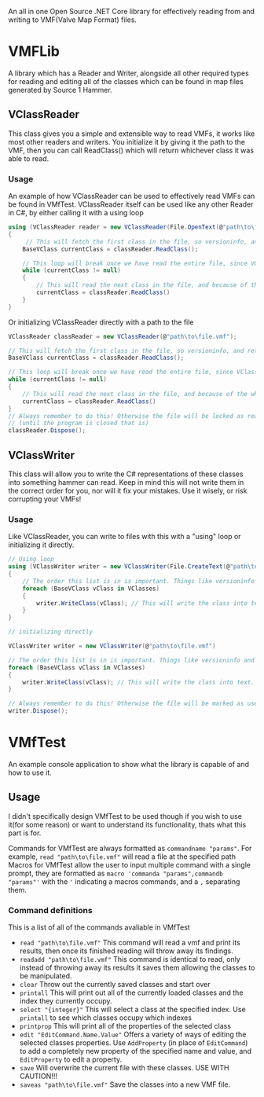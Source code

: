 An all in one Open Source .NET Core library for effectively reading from and writing to VMF(Valve Map Format) files.

# VMFLib
A library which has a Reader and Writer, alongside all other required types for reading and editing all of the classes which can be found in map files generated by Source 1 Hammer. 

## VClassReader
This class gives you a simple and extensible way to read VMFs, it works like most other readers and writers. You initialize it by giving it the path to the VMF, then you can call ReadClass() which will return whichever class it was able to read. 

### Usage
An example of how VClassReader can be used to effectively read VMFs can be found in VMfTest. VClassReader itself can be used like any other Reader in C#, by either calling it with a using loop
```cs
using (VClassReader reader = new VClassReader(File.OpenText(@"path\to\file.vmf")))
{
     // This will fetch the first class in the file, so versioninfo, and return it to us with all its properties.
    BaseVClass currentClass = classReader.ReadClass();

    // This loop will break once we have read the entire file, since VClassReader returns null when it cannot find a class
    while (currentClass != null)
    {
        // This will read the next class in the file, and because of the while loop continue reading until there are no classes left
        currentClass = classReader.ReadClass()
    }
}
```
Or initializing VClassReader directly with a path to the file
```cs
VClassReader classReader = new VClassReader(@"path\to\file.vmf");

// This will fetch the first class in the file, so versioninfo, and return it to us with all its properties.
BaseVClass currentClass = classReader.ReadClass();

// This loop will break once we have read the entire file, since VClassReader returns null when it cannot find a class
while (currentClass != null)
{
    // This will read the next class in the file, and because of the while loop continue reading until there are no classes left
    currentClass = classReader.ReadClass()
}
// Always remember to do this! Otherwise the file will be locked as read-only
// (until the program is closed that is)
classReader.Dispose();
```

## VClassWriter
This class will allow you to write the C# representations of these classes into something hammer can read. Keep in mind this will not write them in the correct order for you, nor will it fix your mistakes. Use it wisely, or risk corrupting your VMFs!

### Usage
Like VClassReader, you can write to files with this with a "using" loop or initializing it directly.
```cs
// Using loop
using (VClassWriter writer = new VClassWriter(File.CreateText(@"path\to\file.vmf")))
{
    // The order this list is in is important. Things like versioninfo and the world should be first, cameras and cordons last.
    foreach (BaseVClass vClass in VClasses)
    {
        writer.WriteClass(vClass); // This will write the class into text. 
    }
}
```

```cs
// initializing directly

VClassWriter writer = new VClassWriter(@"path\to\file.vmf")

// The order this list is in is important. Things like versioninfo and the world should be first, cameras and cordons last.
foreach (BaseVClass vClass in VClasses)
{
    writer.WriteClass(vClass); // This will write the class into text. 
}

// Always remember to do this! Otherwise the file will be marked as used until the program is closed
writer.Dispose();
```

# VMfTest
An example console application to show what the library is capable of and how to use it. 

## Usage
I didn't specifically design VMfTest to be used though if you wish to use it(for some reason) or want to understand its functionality, thats what this part is for. 

Commands for VMfTest are always formatted as `commandname "params"`. For example, `read "path\to\file.vmf"` will read a file at the specified path
Macros for VMfTest allow the user to input multiple command with a single prompt, they are formatted as `macro 'commanda "params",commandb "params"'` with the `'` indicating a macros commands, and a `,` separating them.

### Command definitions
This is a list of all of the commands avaliable in VMfTest
 - `read "path\to\file.vmf"` This command will read a vmf and print its results, then once its finished reading will throw away its findings.
 - `readadd "path\to\file.vmf"` This command is identical to read, only instead of throwing away its results it saves them allowing the classes to be manipulated.
 - `clear` Throw out the currently saved classes and start over
 - `printall` This will print out all of the currently loaded classes and the index they currently occupy.
 - `select "{integer}"` This will select a class at the specified index. Use `printall` to see which classes occupy which indexes
 - `printprop` This will print all of the properties of the selected class
 - `edit "EditCommand.Name.Value"` Offers a variety of ways of editing the selected classes properties. Use `AddProperty` (in place of `EditCommand`)  to add a completely new property of the specified name and value, and `EditProperty` to edit a property.
- `save` Will overwrite the current file with these classes. USE WITH CAUTION!!!
- `saveas "path\to\file.vmf"` Save the classes into a new VMF file.

